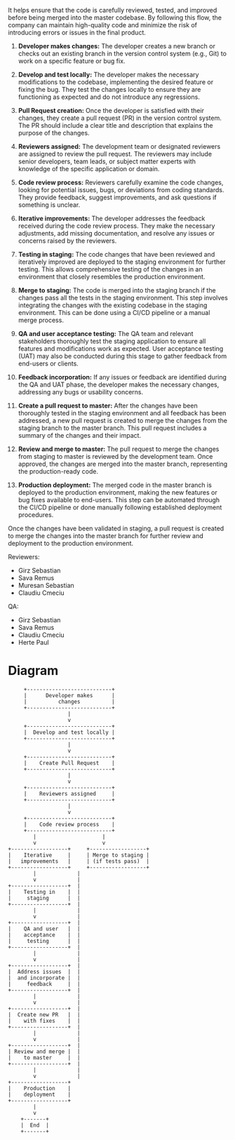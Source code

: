 
It helps ensure that the code is carefully reviewed, tested, and improved before being merged into the master codebase. By following this flow, the company can maintain high-quality code and minimize the risk of introducing errors or issues in the final product.

1. **Developer makes changes:** The developer creates a new branch or checks out an existing branch in the version control system (e.g., Git) to work on a specific feature or bug fix.

2. **Develop and test locally:** The developer makes the necessary modifications to the codebase, implementing the desired feature or fixing the bug. They test the changes locally to ensure they are functioning as expected and do not introduce any regressions.

3. **Pull Request creation:** Once the developer is satisfied with their changes, they create a pull request (PR) in the version control system. The PR should include a clear title and description that explains the purpose of the changes.

4. **Reviewers assigned:** The development team or designated reviewers are assigned to review the pull request. The reviewers may include senior developers, team leads, or subject matter experts with knowledge of the specific application or domain.

5. **Code review process:** Reviewers carefully examine the code changes, looking for potential issues, bugs, or deviations from coding standards. They provide feedback, suggest improvements, and ask questions if something is unclear.

6. **Iterative improvements:** The developer addresses the feedback received during the code review process. They make the necessary adjustments, add missing documentation, and resolve any issues or concerns raised by the reviewers.

7. **Testing in staging:** The code changes that have been reviewed and iteratively improved are deployed to the staging environment for further testing. This allows comprehensive testing of the changes in an environment that closely resembles the production environment.

8. **Merge to staging:** The code is merged into the staging branch if the changes pass all the tests in the staging environment. This step involves integrating the changes with the existing codebase in the staging environment. This can be done using a CI/CD pipeline or a manual merge process.

9. **QA and user acceptance testing:** The QA team and relevant stakeholders thoroughly test the staging application to ensure all features and modifications work as expected. User acceptance testing (UAT) may also be conducted during this stage to gather feedback from end-users or clients.

10. **Feedback incorporation:** If any issues or feedback are identified during the QA and UAT phase, the developer makes the necessary changes, addressing any bugs or usability concerns.

11. **Create a pull request to master:** After the changes have been thoroughly tested in the staging environment and all feedback has been addressed, a new pull request is created to merge the changes from the staging branch to the master branch. This pull request includes a summary of the changes and their impact.

12. **Review and merge to master:** The pull request to merge the changes from staging to master is reviewed by the development team. Once approved, the changes are merged into the master branch, representing the production-ready code.

13. **Production deployment:** The merged code in the master branch is deployed to the production environment, making the new features or bug fixes available to end-users. This step can be automated through the CI/CD pipeline or done manually following established deployment procedures.

Once the changes have been validated in staging, a pull request is created to merge the changes into the master branch for further review and deployment to the production environment.

Reviewers:
- Girz Sebastian
- Sava Remus
- Muresan Sebastian
- Claudiu Cmeciu

QA:
- Girz Sebastian
- Sava Remus
- Claudiu Cmeciu
- Herte Paul

# **Diagram**

     
```
     +---------------------------+
     |      Developer makes      |
     |          changes          |
     +---------------------------+
                   |
                   v
     +---------------------------+
     |  Develop and test locally |
     +---------------------------+
                   |
                   v
     +---------------------------+
     |    Create Pull Request    |
     +---------------------------+
                   |
                   v
     +---------------------------+
     |    Reviewers assigned     |
     +---------------------------+
                   |
                   v
     +---------------------------+
     |    Code review process    |
     +---------------------------+
        |                     |
        v                     v
+------------------+     +------------------+
|    Iterative     |     | Merge to staging |
|   improvements   |     | (if tests pass)  |
+------------------+     +------------------+
        |             |
        v             |
+------------------+  |
|    Testing in    |  |
|     staging      |  |
+------------------+  |
        |             |
        v             |
+------------------+  |
|    QA and user   |  |
|    acceptance    |  |
|     testing      |  |
+------------------+  |
        |             |
        v             |
+------------------+  |
|  Address issues  |  |
|  and incorporate |  |
|     feedback     |  |
+------------------+  |
        |             |
        v             |
+------------------+  |
|  Create new PR   |  |
|    with fixes    |  |
+------------------+  |
        |             |
        v             |
+------------------+  |
| Review and merge |  |
|    to master     |  |
+------------------+  |
        |             |
        v             |
+------------------+
|    Production    |
|    deployment    |
+------------------+
        |
        v
    +-------+
    |  End  |
    +-------+
```
